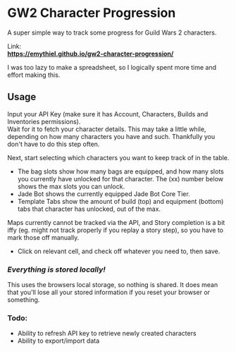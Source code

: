 # GW2 Character Progression
A super simple way to track some progress for Guild Wars 2 characters.

Link:  
**https://emythiel.github.io/gw2-character-progression/**

I was too lazy to make a spreadsheet, so I logically spent more time and effort making this.

## Usage

Input your API Key (make sure it has Account, Characters, Builds and Inventories permissions).  
Wait for it to fetch your character details. This may take a little while, depending on how many characters you have and such. Thankfully you don't have to do this step often.

Next, start selecting which characters you want to keep track of in the table. 

- The bag slots show how many bags are equipped, and how many slots you currently have unlocked for that character. The (xx) number below shows the max slots you can unlock.
- Jade Bot shows the currently equipped Jade Bot Core Tier.
- Template Tabs show the amount of build (top) and equipment (bottom) tabs that character has unlocked, out of the max.

Maps currently cannot be tracked via the API, and Story completion is a bit iffy (eg. might not track properly if you replay a story step), so you have to mark those off manually.
- Click on relevant cell, and check off whatever you need to, then save.

### *Everything is stored locally!*
This uses the browsers local storage, so nothing is shared. It does mean that you'll lose all your stored information if you reset your browser or something.

### Todo:
- Ability to refresh API key to retrieve newly created characters
- Ability to export/import data
